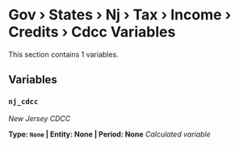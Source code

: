 # Gov › States › Nj › Tax › Income › Credits › Cdcc Variables

This section contains 1 variables.

## Variables

### `nj_cdcc`
*New Jersey CDCC*

**Type: `None` | Entity: None | Period: None**
*Calculated variable*

